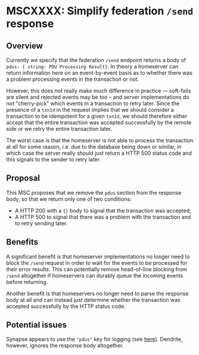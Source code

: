 # MSCXXXX: Simplify federation `/send` response

## Overview

Currently we specify that the federation `/send` endpoint returns a body of `pdus: { string: PDU Processing Result}`. In theory a homeserver can return information here on an event-by-event basis as to whether there was a problem processing events in the transaction or not.

However, this does not really make much difference in practice — soft-fails are silent and rejected events may be too – and server implementations do not "cherry-pick" which events in a transaction to retry later. Since the presence of a `txnId` in the request implies that we should consider a transaction to be idempotent for a given `txnId`, we should therefore either accept that the entire transaction was accepted successfully by the remote side or we retry the entire transaction later.

The worst case is that the homeserver is not able to process the transaction at all for some reason, i.e. due to the database being down or similar, in which case the server really should just return a HTTP 500 status code and this signals to the sender to retry later.

## Proposal

This MSC proposes that we remove the `pdus` section from the response body, so that we return only one of two conditions:

* A HTTP 200 with a `{}` body to signal that the transaction was accepted;
* A HTTP 500 to signal that there was a problem with the transaction and to retry sending later.

## Benefits

A significant benefit is that homeserver implementations no longer need to block the `/send` request in order to wait for the events to be processed for their error results. This can potentially remove head-of-line blocking from `/send` altogether if homeservers can durably queue the incoming events before returning.

Another benefit is that homeservers no longer need to parse the response body at all and can instead just determine whether the transaction was accepted successfully by the HTTP status code.

## Potential issues

Synapse appears to use the `"pdus"` key for logging (see [here](https://github.com/matrix-org/synapse/blob/b38bdae3a2e5b7cfe862580368b996b8d7dfa50f/synapse/federation/sender/transaction_manager.py#L160)). Dendrite, however, ignores the response body altogether.